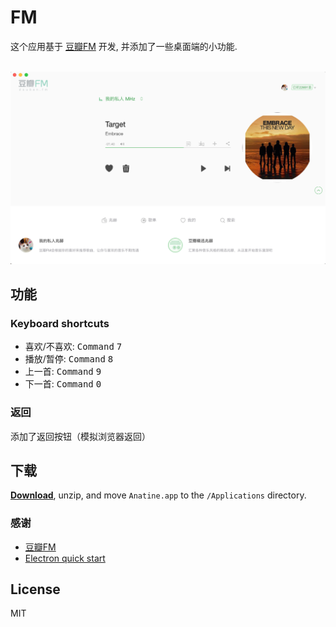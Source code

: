
# FM 



这个应用基于 [豆瓣FM](https://douban.fm) 开发, 并添加了一些桌面端的小功能.

<br>
<div align="center">
	<a href="https://github.com/sindresorhus/anatine/releases/latest" align="center">
		<img src="media/doubanfm.png" width="617">
	</a>
</div>


## 功能

### Keyboard shortcuts

- 喜欢/不喜欢: <kbd>Command</kbd> <kbd>7</kbd>
- 播放/暂停: <kbd>Command</kbd> <kbd>8</kbd>
- 上一首: <kbd>Command</kbd> <kbd>9</kbd>
- 下一首: <kbd>Command</kbd> <kbd>0</kbd>

### 返回
添加了返回按钮（模拟浏览器返回）



## 下载

[**Download**](https://github.com/sindresorhus/anatine/releases/latest), unzip, and move `Anatine.app` to the `/Applications` directory.


### 感谢

- [豆瓣FM](https://douban.fm)
- [Electron quick start](https://github.com/electron/electron-quick-start)


## License

MIT